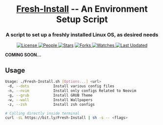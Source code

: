 <div align="center">

  <h1><a href="https://github.com/adityastomar67/Fresh-Install">Fresh-Install</a>  --  An Environment Setup Script</h1>
  <h3>A script to set up a freshly installed Linux OS, as desired needs</h3>


  <a href="https://github.com/adityastomar67/Fresh-Install/blob/main/LICENSE.md">
<img alt="License" src="https://img.shields.io/github/license/adityastomar67/Fresh-Install?style=flat&color=eee&label="> </a>

<a href="https://github.com/adityastomar67/Fresh-Install/graphs/contributors">
<img alt="People" src="https://img.shields.io/github/contributors/adityastomar67/Fresh-Install?style=flat&color=ffaaf2&label=People"> </a>

<a href="https://github.com/adityastomar67/Fresh-Install/stargazers">
<img alt="Stars" src="https://img.shields.io/github/stars/adityastomar67/Fresh-Install?style=flat&color=98c379&label=Stars"></a>

<a href="https://github.com/adityastomar67/Fresh-Install/network/members">
<img alt="Forks" src="https://img.shields.io/github/forks/adityastomar67/Fresh-Install?style=flat&color=66a8e0&label=Forks"> </a>

<a href="https://github.com/adityastomar67/Fresh-Install/watchers">
<img alt="Watches" src="https://img.shields.io/github/watchers/adityastomar67/Fresh-Install?style=flat&color=f5d08b&label=Watches"> </a>

<a href="https://github.com/adityastomar67/Fresh-Install/pulse">
<img alt="Last Updated" src="https://img.shields.io/github/last-commit/adityastomar67/Fresh-Install?style=flat&color=e06c75&label="> </a>

</div>

**COMING SOON...**

## Usage
```bash
Usage: ./Fresh-Install.sh [Options...] <url>
 -d, --dots           Install various config files
 -n, --nvim           Install only configs Related to Neovim
 -g, --grub           Install GRUB Theme
 -w, --wall           Install Wallpapers
 -z, --zsh            Install zsh configs

# Calling directly inside terminal
curl -sL https://bit.ly/Fresh-Install | sh -s -- <flags>
 ```
